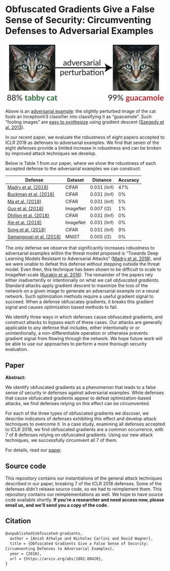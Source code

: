# Obfuscated Gradients Give a False Sense of Security: Circumventing Defenses to Adversarial Examples

![](example.png)

Above is an [adversarial example](https://blog.openai.com/adversarial-example-research/): the slightly perturbed image of the cat fools an InceptionV3 classifier into classifying it as “guacamole”. Such “fooling images” are [easy to synthesize](http://www.anishathalye.com/2017/07/25/synthesizing-adversarial-examples/) using gradient descent ([Szegedy et al. 2013](https://arxiv.org/abs/1312.6199)).

In our recent paper, we evaluate the robustness of eight papers accepted to ICLR 2018 as defenses to adversarial examples. We find that seven of the eight defenses provide a limited increase in robustness and can be broken by improved attack techniques we develop.

Below is Table 1 from our paper, where we show the robustness of each accepted defense to the adversarial examples we can construct:

| Defense | Dataset | Distance | Accuracy |
|---|---|---|---|
| [Madry et al. (2018)](https://openreview.net/forum?id=rJzIBfZAb) | CIFAR | 0.031 (linf) | 47% |
| [Buckman et al. (2018)](https://openreview.net/forum?id=S18Su--CW) | CIFAR | 0.031 (linf) | 0% |
| [Ma et al. (2018)](https://openreview.net/forum?id=B1gJ1L2aW) | CIFAR | 0.031 (linf) | 5% |
| [Guo et al. (2018)](https://openreview.net/forum?id=SyJ7ClWCb) | ImageNet | 0.007 (l2) | 1% |
| [Dhillon et al. (2018)](https://openreview.net/forum?id=H1uR4GZRZ) | CIFAR | 0.031 (linf) | 0% |
| [Xie et al. (2018)](https://openreview.net/forum?id=Sk9yuql0Z) | ImageNet | 0.031 (linf) | 0% |
| [Song et al. (2018)](https://openreview.net/forum?id=rJUYGxbCW) | CIFAR | 0.031 (linf) | 9% |
| [Samangouei et al. (2018)](https://openreview.net/forum?id=BkJ3ibb0-) | MNIST | 0.005 (l2) | 0% |

The only defense we observe that significantly increases robustness to adversarial examples within the threat model proposed is “Towards Deep Learning Models Resistant to Adversarial Attacks” ([Madry et al. 2018](https://arxiv.org/abs/1706.06083)), and we were unable to defeat this defense without stepping outside the threat model. Even then, this technique has been shown to be difficult to scale to ImageNet-scale ([Kurakin et al. 2016](https://arxiv.org/abs/1611.01236)). The remainder of the papers rely either inadvertently or intentionally on what we call *obfuscated gradients*. Standard attacks apply gradient descent to maximize the loss of the network on a given image to generate an adversarial example on a neural network. Such optimization methods require a useful gradient signal to succeed. When a defense obfuscates gradients, it breaks this gradient signal and causes optimization based methods to fail.

We identify three ways in which defenses cause obfuscated gradients, and construct attacks to bypass each of these cases. Our attacks are generally applicable to any defense that includes, either intentionally or or unintentionally, a non-differentiable operation or otherwise prevents gradient signal from flowing through the network. We hope future work will be able to use our approaches to perform a more thorough security evaluation.

## Paper

**Abstract:**

We identify obfuscated gradients as a phenomenon that leads to a false sense of security in defenses against adversarial examples. While defenses that cause obfuscated gradients appear to defeat optimization-based attacks, we find defenses relying on this effect can be circumvented.

For each of the three types of obfuscated gradients we discover, we describe indicators of defenses exhibiting this effect and develop attack techniques to overcome it. In a case study, examining all defenses accepted to ICLR 2018, we find obfuscated gradients are a common occurrence, with 7 of 8 defenses relying on obfuscated gradients. Using our new attack techniques, we successfully circumvent all 7 of them.

For details, read our [paper](https://arxiv.org/abs/1802.00420).

## Source code

This repository contains our instantiations of the general attack techniques described in our paper, breaking 7 of the ICLR 2018 defenses. Some of the defenses didn't release source code, so we had to reimplement them. This repository contains our reimplementations as well.
We hope to have source code available shortly. **If you're a researcher and need access now, please email us, and we'll send you a copy of the code.**

## Citation

```
@unpublished{obfuscated-gradients,
  author = {Anish Athalye and Nicholas Carlini and David Wagner},
  title = {Obfuscated Gradients Give a False Sense of Security: Circumventing Defenses to Adversarial Examples},
  year = {2018},
  url = {https://arxiv.org/abs/1802.00420},
}
```
